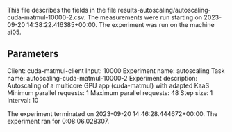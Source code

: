This file describes the fields in the file results-autoscaling/autoscaling-cuda-matmul-10000-2.csv.
The measurements were run starting on 2023-09-20 14:38:22.416385+00:00.
The experiment was run on the machine ai05.

## Parameters
Client: cuda-matmul-client
Input: 10000
Experiment name: autoscaling
Task name: autoscaling-cuda-matmul-10000-2
Experiment description: Autoscaling of a multicore GPU app (cuda-matmul) with adapted KaaS
Minimum parallel requests: 1
Maximum parallel requests: 48
Step size: 1
Interval: 10


The experiment terminated on 2023-09-20 14:46:28.444672+00:00.
The experiment ran for 0:08:06.028307.
